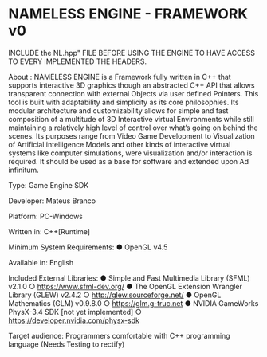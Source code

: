# NAMELESS ENGINE - FRAMEWORK v0
INCLUDE the NL.hpp" FILE BEFORE USING THE ENGINE TO HAVE ACCESS
TO EVERY IMPLEMENTED THE HEADERS.

About : NAMELESS ENGINE is a Framework fully written in C++ that supports interactive 3D graphics though an abstracted C++ API that allows transparent connection with external Objects via user defined Pointers. This tool is built with adaptability and simplicity as its core philosophies. Its modular architecture and customizability allows for simple and fast composition of a multitude of 3D Interactive virtual Environments while still maintaining a relatively high level of control over what’s going on behind the scenes. Its purposes range from Video Game Development to Visualization of Artificial intelligence Models and other kinds of interactive virtual systems like computer simulations, were visualization and/or interaction is required. It should be used as a base for software and extended upon Ad infinitum.

Type: Game Engine SDK

Developer: Mateus Branco

Platform: PC-Windows

Written in: C++[Runtime]

Minimum System Requirements: 
●	OpenGL v4.5

Available in: English

Included External Libraries: 
●	Simple and Fast Multimedia Library  (SFML) v2.1.0
○	https://www.sfml-dev.org/
●	The OpenGL Extension Wrangler Library (GLEW) v2.4.2
○	http://glew.sourceforge.net/
●	OpenGL Mathematics (GLM) v0.9.8.0
○	https://glm.g-truc.net
●	NVIDIA GameWorks PhysX-3.4 SDK [not yet implemented]
○	https://developer.nvidia.com/physx-sdk 

Target audience: Programmers comfortable with C++ programming language (Needs Testing to rectify)
